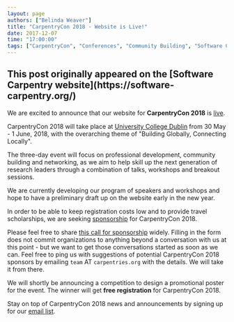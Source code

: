 ```yaml
---
layout: page
authors: ["Belinda Weaver"]
title: "CarpentryCon 2018 - Website is Live!"
date: 2017-12-07
time: "17:00:00"
tags: ["CarpentryCon", "Conferences", "Community Building", "Software Carpentry"]
---
```


<h2>This post originally appeared on the [Software Carpentry website](https://software-carpentry.org/)</h2>

We are excited to announce that our website for **CarpentryCon 2018** is [live](http://www.carpentrycon.org/).

CarpentryCon 2018 will take place at [University College Dublin](http://www.ucd.ie/) from 30 May - 1 June, 2018, with the overarching theme 
of "Building Globally, Connecting Locally".

The three-day event will focus on professional development, community building and networking, as we aim to help 
skill up the next generation of research leaders through a combination of talks, workshops and breakout sessions. 

We are currently developing our program of speakers and workshops and hope to have a preliminary draft up on the website early in the new year.

In order to be able to keep registration costs low and to provide travel scholarships, we are seeking [sponsorship](http://www.carpentrycon.org/#portfolio) for CarpentryCon 2018.

Please feel free to share [this call for sponsorship](https://docs.google.com/forms/d/e/1FAIpQLSedlt68CXVmyVJ4DEI8P9nfAXhGYbTHA9YgFQYomXjzzZDJOg/viewform) widely.
Filling in the form does not commit organizations to anything beyond a conversation with us at this point - but we want to get those conversations started as soon as we can. Feel free
to ping us with suggestions of potential CarpentryCon 2018 sponsors by emailing `team` AT `carpentries.org` with the details. We will take it from there.

We will shortly be announcing a competition to design a promotional poster for the event. The winner will get **free registration** for CarpentryCon 2018. 

Stay on top of CarpentryCon 2018 news and announcements by signing up for our [email list](https://carpentries.us14.list-manage.com/subscribe?u=46d7513c798c6bd41e5f58f4a&id=8b4fabb707).

